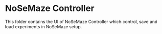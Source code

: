 # NoSeMaze Controller

This folder contains the UI of NoSeMaze Controller which control, save and load experiments in NoSeMaze setup.
